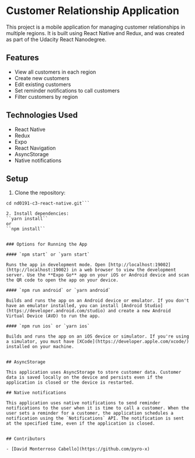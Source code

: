 # Customer Relationship Application

This project is a mobile application for managing customer relationships in multiple regions. It is built using React Native and Redux, and was created as part of the Udacity React Nanodegree.

## Features

- View all customers in each region
- Create new customers
- Edit existing customers
- Set reminder notifications to call customers
- Filter customers by region

## Technologies Used

- React Native
- Redux
- Expo
- React Navigation
- AsyncStorage
- Native notifications

## Setup

1. Clone the repository:
```git clone https://github.com/pyro-x/nd0191-c3-react-native.git
cd nd0191-c3-react-native.git```

2. Install dependencies:
``yarn install``
or
``npm install``


### Options for Running the App

#### `npm start` or `yarn start`

Runs the app in development mode. Open [http://localhost:19002](http://localhost:19002) in a web browser to view the development server. Use the **Expo Go** app on your iOS or Android device and scan the QR code to open the app on your device.

#### `npm run android` or `yarn android`

Builds and runs the app on an Android device or emulator. If you don't have an emulator installed, you can install [Android Studio](https://developer.android.com/studio) and create a new Android Virtual Device (AVD) to run the app.

#### `npm run ios` or `yarn ios`

Builds and runs the app on an iOS device or simulator. If you're using a simulator, you must have [XCode](https://developer.apple.com/xcode/) installed on your machine.


## AsyncStorage

This application uses AsyncStorage to store customer data. Customer data is saved locally on the device and persists even if the application is closed or the device is restarted.

## Native notifications

This application uses native notifications to send reminder notifications to the user when it is time to call a customer. When the user sets a reminder for a customer, the application schedules a notification using the `Notifications` API. The notification is sent at the specified time, even if the application is closed.


## Contributors

- [David Monterroso Cabello](https://github.com/pyro-x)


